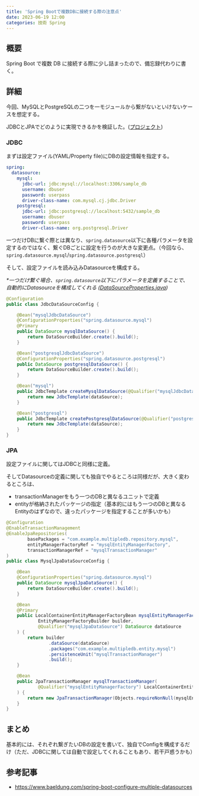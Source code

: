 ```yaml
---
title: 'Spring Bootで複数DBに接続する際の注意点'
date: 2023-06-19 12:00
categories: 技術 Spring
---
```


## 概要

Spring Boot で複数 DB に接続する際に少し詰まったので、備忘録代わりに書く。

## 詳細

今回、MySQLとPostgreSQLの二つを一モジュールから繋がないといけないケースを想定する。

JDBCとJPAでどのように実現できるかを検証した。([プロジェクト](https://github.com/KaoruMuta/springboot_practice/tree/master/multipledb))

### JDBC

まずは設定ファイル(YAML/Property file)にDBの設定情報を指定する。

```yaml
spring:
  datasource:
    mysql:
      jdbc-url: jdbc:mysql://localhost:3306/sample_db
      username: dbuser
      password: userpass
      driver-class-name: com.mysql.cj.jdbc.Driver
    postgresql:
      jdbc-url: jdbc:postgresql://localhost:5432/sample_db
      username: dbuser
      password: userpass
      driver-class-name: org.postgresql.Driver
```

一つだけDBに繋ぐ際とは異なり、`spring.datasource`以下に各種パラメータを設定するのではなく、繋ぐDBごとに設定を行うのが大きな変更点。（今回なら、`spring.datasource.mysql`/`spring.datasource.postgresql`）

そして、設定ファイルを読み込みDatasourceを構成する。

_\*一つだけ繋ぐ場合、`spring.datasource`以下にパラメータを定義することで、自動的にDatasourceを構成してくれる ([DataSourceProperties.java](https://github.com/spring-projects/spring-boot/blob/v3.1.4/spring-boot-project/spring-boot-autoconfigure/src/main/java/org/springframework/boot/autoconfigure/jdbc/DataSourceProperties.java))_

```java
@Configuration
public class JdbcDataSourceConfig {

    @Bean("mysqlJdbcDataSource")
    @ConfigurationProperties("spring.datasource.mysql")
    @Primary
    public DataSource mysqlDataSource() {
        return DataSourceBuilder.create().build();
    }

    @Bean("postgresqlJdbcDataSource")
    @ConfigurationProperties("spring.datasource.postgresql")
    public DataSource postgresqlDataSource() {
        return DataSourceBuilder.create().build();
    }

    @Bean("mysql")
    public JdbcTemplate createMysqlDataSource(@Qualifier("mysqlJdbcDataSource") DataSource dataSource) {
        return new JdbcTemplate(dataSource);
    }

    @Bean("postgresql")
    public JdbcTemplate createPostgresqlDataSource(@Qualifier("postgresqlJdbcDataSource") DataSource dataSource) {
        return new JdbcTemplate(dataSource);
    }
}
```

### JPA

設定ファイルに関してはJDBCと同様に定義。

そしてDatasourceの定義に関しても独自でやるところは同様だが、大きく変わるところは、

- transactionManagerをもう一つのDBと異なるユニットで定義
- entityが格納されたパッケージの指定（基本的にはもう一つのDBと異なるEntityのはずなので、違ったパッケージを指定することが多いかも）

```java
@Configuration
@EnableTransactionManagement
@EnableJpaRepositories(
        basePackages = "com.example.multipledb.repository.mysql",
        entityManagerFactoryRef = "mysqlEntityManagerFactory",
        transactionManagerRef = "mysqlTransactionManager"
)
public class MysqlJpaDataSourceConfig {

    @Bean
    @ConfigurationProperties("spring.datasource.mysql")
    public DataSource mysqlJpaDataSource() {
        return DataSourceBuilder.create().build();
    }

    @Bean
    @Primary
    public LocalContainerEntityManagerFactoryBean mysqlEntityManagerFactory(
            EntityManagerFactoryBuilder builder,
            @Qualifier("mysqlJpaDataSource") DataSource dataSource
    ) {
        return builder
                .dataSource(dataSource)
                .packages("com.example.multipledb.entity.mysql")
                .persistenceUnit("mysqlTransactionManager")
                .build();
    }

    @Bean
    public JpaTransactionManager mysqlTransactionManager(
            @Qualifier("mysqlEntityManagerFactory") LocalContainerEntityManagerFactoryBean mysqlEntityManagerFactory
    ) {
        return new JpaTransactionManager(Objects.requireNonNull(mysqlEntityManagerFactory.getObject()));
    }
}
```

## まとめ

基本的には、それぞれ繋ぎたいDBの設定を書いて、独自でConfigを構成するだけ（ただ、JDBCに関しては自動で設定してくれることもあり、若干戸惑うかも）

## 参考記事

- https://www.baeldung.com/spring-boot-configure-multiple-datasources
